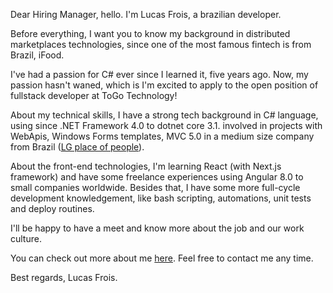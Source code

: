 Dear Hiring Manager, hello. I'm Lucas Frois, a brazilian developer.

Before everything, I want you to know my background in distributed marketplaces technologies, since one of the most famous fintech is from Brazil, iFood.

I've had a passion for C# ever since I learned it, five years ago. 
Now, my passion hasn't waned, which is I'm excited to apply to the open position of fullstack developer at ToGo Technology!

About my technical skills, I have a strong tech background in C# language, using since .NET Framework 4.0 to dotnet core 3.1. 
involved in projects with WebApis, Windows Forms templates, MVC 5.0 in a medium size company from Brazil ([LG place of people](https://www.lg.com.br/quem-somos)).

About the front-end technologies, I'm learning React (with Next.js framework) and have some freelance experiences using Angular 8.0 to small companies worldwide.
Besides that, I have some more full-cycle development knowledgement, like bash scripting, automations, unit tests and deploy routines.

I'll be happy to have a meet and know more about the job and our work culture.

You can check out more about me [here](https://frvs.github.io/). Feel free to contact me any time.

Best regards, Lucas Frois.

